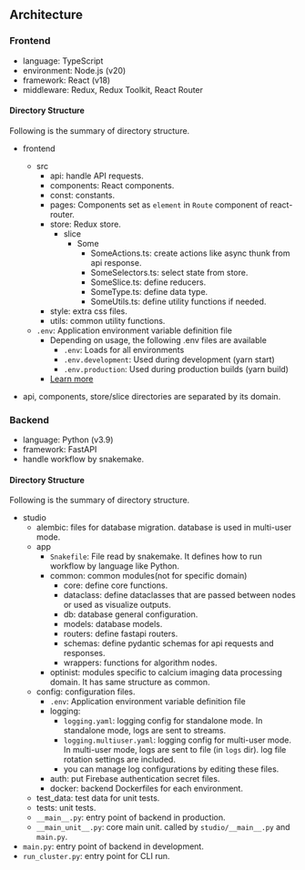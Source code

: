 ## Architecture
### Frontend
- language: TypeScript
- environment: Node.js (v20)
- framework: React (v18)
- middleware: Redux, Redux Toolkit, React Router

#### Directory Structure
Following is the summary of directory structure.

- frontend
  - src
    - api: handle API requests.
    - components: React components.
    - const: constants.
    - pages: Components set as `element` in `Route` component of react-router.
    - store: Redux store.
      - slice
        - Some
          - SomeActions.ts: create actions like async thunk from api response.
          - SomeSelectors.ts: select state from store.
          - SomeSlice.ts: define reducers.
          - SomeType.ts: define data type.
          - SomeUtils.ts: define utility functions if needed.
    - style: extra css files.
    - utils: common utility functions.
  - `.env`: Application environment variable definition file
    - Depending on usage, the following .env files are available
      - `.env`: Loads for all environments
      - `.env.development`: Used during development (yarn start) 
      - `.env.production`: Used during production builds (yarn build)
    - [Learn more](https://create-react-app.dev/docs/adding-custom-environment-variables/#what-other-env-files-can-be-used)

- api, components, store/slice directories are separated by its domain.

### Backend
- language: Python (v3.9)
- framework: FastAPI
- handle workflow by snakemake.

#### Directory Structure
Following is the summary of directory structure.
- studio
  - alembic: files for database migration. database is used in multi-user mode.
  - app
    - `Snakefile`: File read by snakemake. It defines how to run workflow by language like Python.
    - common: common modules(not for specific domain)
      - core: define core functions.
      - dataclass: define dataclasses that are passed between nodes or used as visualize outputs.
      - db: database general configuration.
      - models: database models.
      - routers: define fastapi routers.
      - schemas: define pydantic schemas for api requests and responses.
      - wrappers: functions for algorithm nodes.
    - optinist: modules specific to calcium imaging data processing domain. It has same structure as common.
  - config: configuration files.
    - `.env`: Application environment variable definition file
    - logging:
      - `logging.yaml`: logging config for standalone mode. In standalone mode, logs are sent to streams.
      - `logging.multiuser.yaml`: logging config for multi-user mode. In multi-user mode, logs are sent to file (in `logs` dir). log file rotation settings are included.
      - you can manage log configurations by editing these files.
    - auth: put Firebase authentication secret files.
    - docker: backend Dockerfiles for each environment.
  - test_data: test data for unit tests.
  - tests: unit tests.
  - `__main__.py`: entry point of backend in production.
  - `__main_unit__.py`: core main unit. called by `studio/__main__.py` and `main.py`.
- `main.py`: entry point of backend in development.
- `run_cluster.py`: entry point for CLI run.
